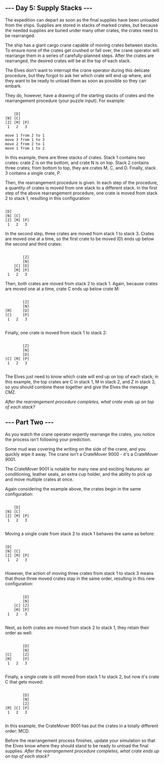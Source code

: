 ## --- Day 5: Supply Stacks ---

The expedition can depart as soon as the final supplies have been unloaded from the ships. Supplies are stored in stacks of marked crates, but because the needed supplies are buried under many other crates, the crates need to be rearranged.

The ship has a giant cargo crane capable of moving crates between stacks. To ensure none of the crates get crushed or fall over, the crane operator will rearrange them in a series of carefully-planned steps. After the crates are rearranged, the desired crates will be at the top of each stack.

The Elves don't want to interrupt the crane operator during this delicate procedure, but they forgot to ask her which crate will end up where, and they want to be ready to unload them as soon as possible so they can embark.

They do, however, have a drawing of the starting stacks of crates and the rearrangement procedure (your puzzle input). For example:

<pre><code>
    [D]    
[N] [C]    
[Z] [M] [P]
 1   2   3 

move 1 from 2 to 1
move 3 from 1 to 3
move 2 from 2 to 1
move 1 from 1 to 2
</code></pre>

In this example, there are three stacks of crates. Stack 1 contains two crates: crate Z is on the bottom, and crate N is on top. Stack 2 contains three crates; from bottom to top, they are crates M, C, and D. Finally, stack 3 contains a single crate, P.

Then, the rearrangement procedure is given. In each step of the procedure, a quantity of crates is moved from one stack to a different stack. In the first step of the above rearrangement procedure, one crate is moved from stack 2 to stack 1, resulting in this configuration:

<pre><code>
[D]        
[N] [C]    
[Z] [M] [P]
 1   2   3 
</code></pre>

In the second step, three crates are moved from stack 1 to stack 3. Crates are moved one at a time, so the first crate to be moved (D) ends up below the second and third crates:

<pre><code>
        [Z]
        [N]
    [C] [D]
    [M] [P]
 1   2   3
</code></pre>

Then, both crates are moved from stack 2 to stack 1. Again, because crates are moved one at a time, crate C ends up below crate M:

<pre><code>
        [Z]
        [N]
[M]     [D]
[C]     [P]
 1   2   3
 </code></pre>

Finally, one crate is moved from stack 1 to stack 2:

<pre><code>
        [Z]
        [N]
        [D]
[C] [M] [P]
 1   2   3
  </code></pre>

The Elves just need to know which crate will end up on top of each stack; in this example, the top crates are C in stack 1, M in stack 2, and Z in stack 3, so you should combine these together and give the Elves the message CMZ.

_After the rearrangement procedure completes, what crate ends up on top of each stack?_

## --- Part Two ---

As you watch the crane operator expertly rearrange the crates, you notice the process isn't following your prediction.

Some mud was covering the writing on the side of the crane, and you quickly wipe it away. The crane isn't a CrateMover 9000 - it's a CrateMover 9001.

The CrateMover 9001 is notable for many new and exciting features: air conditioning, leather seats, an extra cup holder, and the ability to pick up and move multiple crates at once.

Again considering the example above, the crates begin in the same configuration:

<pre><code>
    [D]    
[N] [C]    
[Z] [M] [P]
 1   2   3 
   </code></pre>

Moving a single crate from stack 2 to stack 1 behaves the same as before:

<pre><code>
[D]        
[N] [C]    
[Z] [M] [P]
 1   2   3 
    </code></pre>

However, the action of moving three crates from stack 1 to stack 3 means that those three moved crates stay in the same order, resulting in this new configuration:

<pre><code>
        [D]
        [N]
    [C] [Z]
    [M] [P]
 1   2   3
 </code></pre>

Next, as both crates are moved from stack 2 to stack 1, they retain their order as well:

<pre><code>
        [D]
        [N]
[C]     [Z]
[M]     [P]
 1   2   3
  </code></pre>

Finally, a single crate is still moved from stack 1 to stack 2, but now it's crate C that gets moved:

<pre><code>
        [D]
        [N]
        [Z]
[M] [C] [P]
 1   2   3
  </code></pre>

In this example, the CrateMover 9001 has put the crates in a totally different order: MCD.

Before the rearrangement process finishes, update your simulation so that the Elves know where they should stand to be ready to unload the final supplies. _After the rearrangement procedure completes, what crate ends up on top of each stack?_
